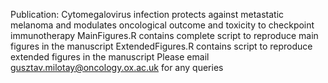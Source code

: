 Publication: Cytomegalovirus infection protects against metastatic melanoma and modulates oncological outcome and toxicity to checkpoint immunotherapy 
MainFigures.R contains complete script to reproduce main figures in the manuscript
ExtendedFigures.R contains script to reproduce extended figures in the manuscript 
Please email gusztav.milotay@oncology.ox.ac.uk for any queries 
